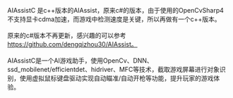 AIAssistC 是c++版本的AIAssist，原来c#的版本，由于使用的OpenCvSharp4不支持显卡cdma加速，而游戏中检测速度是关键，所以再做有一个c++版本。<br><br>
原来的c#版本不再更新，感兴趣的可以参考 https://github.com/dengqizhou30/AIAssist。<br><br>
AIAssistC是一个AI游戏助手，使用OpenCv、DNN、ssd_mobilenet/efficientdet、hidriver、MFC等技术，截取游戏屏幕进行对象识别，使用虚拟鼠标键盘驱动实现自动瞄准/自动开枪等功能，提升玩家的游戏体验。<br>
